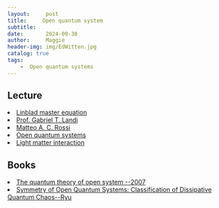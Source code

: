 ```yaml
---
layout:     post
title:     Open quantum system
subtitle:   
date:       2024-09-30
author:     Maggie
header-img: img/EdWitten.jpg
catalog: true
tags: 
    -  Open quantum systems
---
```



## Lecture 

<li>
<a href="https://qsm.quantumtinkerer.tudelft.nl/8_lindblad/">
Linblad master equation 
</a></li>

<li>
<a href="https://www.pas.rochester.edu/~gtlandi/courses.html">
Prof. Gabriel T. Landi
</a></li>


<li>
<a href="https://www.matteoacrossi.com/research/open_quantum_systems/">
Matteo A. C. Rossi
</a></li>

<li>
<a href="https://matteoacrossi.github.io/oqs-jupyterbook/introduction.html">
Open quantum systems
</a></li>


<li>
<a href="https://forum.icmuv.uv.es/event/7/">
Light matter interaction
</a></li>


## Books


<li>
<a href="https://maggiexheuw.github.io/Conformal/Heinz-Peter Breuer, Francesco Petruccione - The theory of open quantum systems-Oxford University Press (2002).pdf">
The quantum theory of open system --2007
</a></li>




<li>
<a href="https://maggiexheuw.github.io/Conformal/PRXQuantum.4.030328.pdf">
Symmetry of Open Quantum Systems: Classification of Dissipative Quantum
Chaos--Ryu
</a></li>
